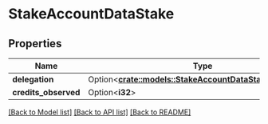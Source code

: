 # StakeAccountDataStake

## Properties

Name | Type | Description | Notes
------------ | ------------- | ------------- | -------------
**delegation** | Option<[**crate::models::StakeAccountDataStakeDelegation**](StakeAccount_data_stake_delegation.md)> |  | [optional]
**credits_observed** | Option<**i32**> |  | [optional]

[[Back to Model list]](../solanabeach_api.wiki/Home.md#documentation-for-models) [[Back to API list]](../solanabeach_api.wiki/Home.md#documentation-for-api-endpoints) [[Back to README]](../solanabeach_api.wiki/Home.md)


